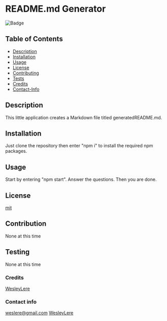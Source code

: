 
# README.md Generator
  
![Badge](https://img.shields.io/badge/LICENSE-mit-blue?style=for-the-badge&logo=github)


  ## Table of Contents
  
  - [Description](#Description)
  - [Installation](#Installation)
  - [Usage](#Usage)
  - [License](#license)
  - [Contributing](#Contribution)
  - [Tests](#testing)
  - [Credits](#credits)
  - [Contact-Info](#contact-info)

  ## Description
This little application creates a Markdown file titled generatedREADME.md.

  ## Installation
Just clone the repository then enter "npm i" to install the required npm packages.
  
  ## Usage
Start by entering "npm start". Answer the questions. Then you are done.
  
  ## License
[mit](https://choosealicense.com/licenses/mit/)

  ## Contribution
None at this time
  
  ## Testing
None at this time
  
  ### Credits
[WesleyLere](https://github.com/WesleyLere)
  
  ### Contact info
[weslere@gmail.com](https://mail.google.com/mail/u/0/#inbox?compose=new)
[WesleyLere](https://github.com/WesleyLere)